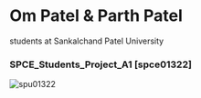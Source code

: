 # Om Patel & Parth Patel 
students at Sankalchand Patel University
<h3 align="left">SPCE_Students_Project_A1 [spce01322]</h3>  

![spu01322](https://user-images.githubusercontent.com/98050834/156180320-11a0b546-feeb-424f-8bc4-4f1babbbcfe5.png)
